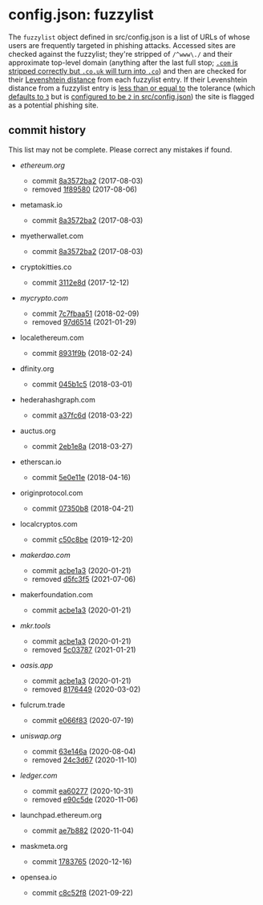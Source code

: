 # config.json: fuzzylist

The `fuzzylist` object defined in src/config.json is a list of URLs of whose users are frequently targeted in phishing attacks.
Accessed sites are checked against the fuzzylist; they're stripped of `/^www\./` and their approximate top-level domain
(anything after the last full stop; [`.com` is stripped correctly but `.co.uk` will turn into `.co`](https://github.com/MetaMask/eth-phishing-detect/issues/5409))
and then are checked for their [Levenshtein distance](https://en.wikipedia.org/wiki/Levenshtein_distance) from each fuzzylist entry.
If their Levenshtein distance from a fuzzylist entry is [less than or equal to](https://github.com/MetaMask/eth-phishing-detect/blob/master/src/detector.js#L33)
the tolerance (which [defaults to `3`](https://github.com/MetaMask/eth-phishing-detect/blob/master/src/detector.js#L2)
but is [configured to be `2` in src/config.json](https://github.com/MetaMask/eth-phishing-detect/blob/master/src/config.json#L3))
the site is flagged as a potential phishing site.

## commit history

This list may not be complete.
Please correct any mistakes if found.

- *ethereum.org*
  - commit [8a3572ba2](https://github.com/MetaMask/eth-phishing-detect/commit/8a3572ba2) (2017-08-03)
  - removed [1f89580](https://github.com/MetaMask/eth-phishing-detect/commit/1f89580) (2017-08-06)

- metamask.io
  - commit [8a3572ba2](https://github.com/MetaMask/eth-phishing-detect/commit/8a3572ba2) (2017-08-03)

- myetherwallet.com
  - commit [8a3572ba2](https://github.com/MetaMask/eth-phishing-detect/commit/8a3572ba2) (2017-08-03)

- cryptokitties.co
  - commit [3112e8d](https://github.com/MetaMask/eth-phishing-detect/commit/3112e8d) (2017-12-12)

- *mycrypto.com*
  - commit [7c7fbaa51](https://github.com/MetaMask/eth-phishing-detect/commit/7c7fbaa51) (2018-02-09)
  - removed [97d6514](https://github.com/MetaMask/eth-phishing-detect/commit/97d6514) (2021-01-29)

- localethereum.com
  - commit [8931f9b](https://github.com/MetaMask/eth-phishing-detect/commit/8931f9b) (2018-02-24)

- dfinity.org
  - commit [045b1c5](https://github.com/MetaMask/eth-phishing-detect/commit/045b1c5) (2018-03-01)

- hederahashgraph.com
  - commit [a37fc6d](https://github.com/MetaMask/eth-phishing-detect/commit/a37fc6d) (2018-03-22)

- auctus.org
  - commit [2eb1e8a](https://github.com/MetaMask/eth-phishing-detect/commit/2eb1e8a) (2018-03-27)

- etherscan.io
  - commit [5e0e11e](https://github.com/MetaMask/eth-phishing-detect/commit/5e0e11e) (2018-04-16)

- originprotocol.com
  - commit [07350b8](https://github.com/MetaMask/eth-phishing-detect/commit/07350b8) (2018-04-21)

- localcryptos.com
  - commit [c50c8be](https://github.com/MetaMask/eth-phishing-detect/commit/c50c8be) (2019-12-20)

- *makerdao.com*
  - commit [acbe1a3](https://github.com/MetaMask/eth-phishing-detect/commit/acbe1a3) (2020-01-21)
  - removed [d5fc3f5](https://github.com/MetaMask/eth-phishing-detect/commit/d5fc3f5) (2021-07-06)

- makerfoundation.com
  - commit [acbe1a3](https://github.com/MetaMask/eth-phishing-detect/commit/acbe1a3) (2020-01-21)

- *mkr.tools*
  - commit [acbe1a3](https://github.com/MetaMask/eth-phishing-detect/commit/acbe1a3) (2020-01-21)
  - removed [5c03787](https://github.com/MetaMask/eth-phishing-detect/commit/5c03787) (2021-01-21)

- *oasis.app*
  - commit [acbe1a3](https://github.com/MetaMask/eth-phishing-detect/commit/acbe1a3) (2020-01-21)
  - removed [8176449](https://github.com/MetaMask/eth-phishing-detect/commit/8176449) (2020-03-02)

- fulcrum.trade
  - commit [e066f83](https://github.com/MetaMask/eth-phishing-detect/commit/e066f83) (2020-07-19)

- *uniswap.org*
  - commit [63e146a](https://github.com/MetaMask/eth-phishing-detect/commit/63e146a) (2020-08-04)
  - removed [24c3d67](https://github.com/MetaMask/eth-phishing-detect/commit/24c3d67) (2020-11-10)

- *ledger.com*
  - commit [ea60277](https://github.com/MetaMask/eth-phishing-detect/commit/ea60277) (2020-10-31)
  - removed [e90c5de](https://github.com/MetaMask/eth-phishing-detect/commit/e90c5de) (2020-11-06)

- launchpad.ethereum.org
  - commit [ae7b882](https://github.com/MetaMask/eth-phishing-detect/commit/ae7b882) (2020-11-04)

- maskmeta.org
  - commit [1783765](https://github.com/MetaMask/eth-phishing-detect/commit/1783765) (2020-12-16)

- opensea.io
  - commit [c8c52f8](https://github.com/MetaMask/eth-phishing-detect/commit/c8c52f8) (2021-09-22)
